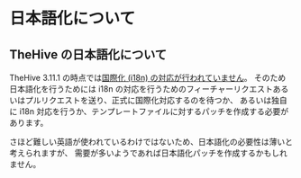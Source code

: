 # 日本語化について
## TheHive の日本語化について

TheHive 3.11.1 の時点では[国際化 (i18n) の対応が行われていません](https://github.com/TheHive-Project/TheHive/issues/416)。
そのため日本語化を行うためには i18n の対応を行うためのフィーチャーリクエストあるいはプルリクエストを送り、正式に国際化対応するのを待つか、
あるいは独自に i18n 対応を行うか、テンプレートファイルに対するパッチを作成する必要があります。

さほど難しい英語が使われているわけではないため、日本語化の必要性は薄いと考えられますが、
需要が多いようであれば日本語化パッチを作成するかもしれません。
